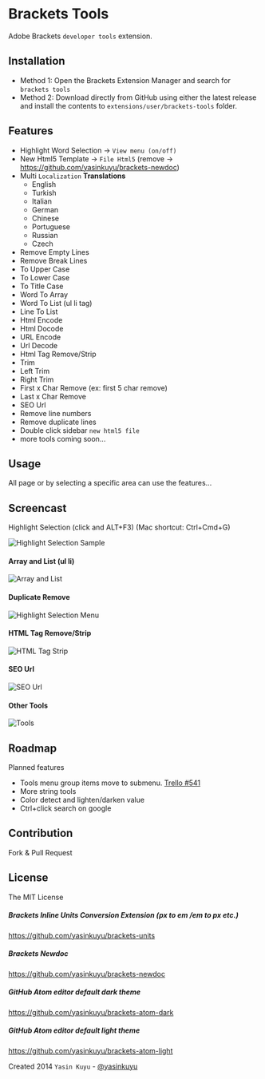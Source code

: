 # Brackets Tools

Adobe Brackets `developer tools` extension.

## Installation
* Method 1: Open the Brackets Extension Manager and search for `brackets tools`
* Method 2: Download directly from GitHub using either the latest release and install the contents to `extensions/user/brackets-tools` folder.

## Features
* Highlight Word Selection -> `View menu (on/off)`
* New Html5 Template -> `File Html5` (remove -> https://github.com/yasinkuyu/brackets-newdoc)
* Multi `Localization`
    **Translations**
    * English
    * Turkish
    * Italian
    * German
    * Chinese
    * Portuguese
    * Russian
    * Czech
* Remove Empty Lines
* Remove Break Lines
* To Upper Case
* To Lower Case
* To Title Case
* Word To Array
* Word To List (ul li tag)
* Line To List
* Html Encode
* Html Docode
* URL Encode
* Url Decode
* Html Tag Remove/Strip
* Trim
* Left Trim
* Right Trim
* First x Char Remove (ex: first 5 char remove)
* Last x Char Remove
* SEO Url
* Remove line numbers
* Remove duplicate lines
* Double click sidebar `new html5 file`
* more tools coming soon...

## Usage
All page or by selecting a specific area can use the features...

## Screencast
Highlight Selection (click and ALT+F3) (Mac shortcut: Ctrl+Cmd+G)

![Highlight Selection Sample](http://i57.tinypic.com/vphnr4.gif)

#### Array and List (ul li)

![Array and List](http://i60.tinypic.com/2f05e0g.jpg)

#### Duplicate Remove

![Highlight Selection Menu](http://i59.tinypic.com/8xou8h.jpg)

#### HTML Tag Remove/Strip

![HTML Tag Strip](http://i61.tinypic.com/1ptdvn.gif)

#### SEO Url

![SEO Url](http://i59.tinypic.com/25k1ukx.gif)

#### Other Tools

![Tools](http://i60.tinypic.com/21o60lk.png)


## Roadmap
Planned features
* Tools menu group items move to submenu. [Trello #541](https://trello.com/c/EwLGRkYe/541-native-submenus)
* More string tools
* Color detect and lighten/darken value
* Ctrl+click search on google

## Contribution
Fork & Pull Request

## License
The MIT License

##### Brackets Inline Units Conversion Extension (px to em /em to px etc.)
https://github.com/yasinkuyu/brackets-units

##### Brackets Newdoc
https://github.com/yasinkuyu/brackets-newdoc

##### GitHub Atom editor default dark theme
https://github.com/yasinkuyu/brackets-atom-dark

##### GitHub Atom editor default light theme
https://github.com/yasinkuyu/brackets-atom-light

Created 2014 `Yasin Kuyu` - [@yasinkuyu](http://www.twitter.com/yasinkuyu)
